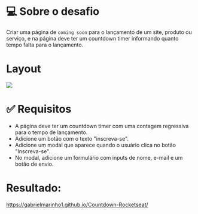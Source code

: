 <h1>💻 Sobre o desafio</h1>
<p>Criar uma página de <code>coming soon</code> para o lançamento de um site, produto ou serviço, e na página deve ter um countdown timer informando quanto tempo falta para o lançamento.</p>
<h1>Layout</h1>
<img src="https://efficient-sloth-d85.notion.site/image/https%3A%2F%2Fs3-us-west-2.amazonaws.com%2Fsecure.notion-static.com%2F4ae14d1c-890d-4c40-8ab1-31369ba44cde%2FMacBook_Pro_16_inch.png?table=block&id=19099266-a58e-43c8-9e87-6e4fd7b22df1&spaceId=08f749ff-d06d-49a8-a488-9846e081b224&width=2000&userId=&cache=v2">
<h1>✅ Requisitos</h1>
<ul>
<li>A página deve ter um countdown timer com uma contagem regressiva para o tempo de lançamento.</li>
<li>Adicione um botão com o texto "inscreva-se".</li>
<li>Adicione um modal que aparece quando o usuário clica no botão "Inscreva-se".</li>
<li>No modal, adicione um formulário com inputs de nome, e-mail e um botão de envio.</li>

</ul>
<h1>Resultado:</h1>
<a href="https://gabrielmarinho1.github.io/Countdown-Rocketseat/">https://gabrielmarinho1.github.io/Countdown-Rocketseat/</a>